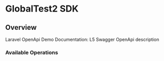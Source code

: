 # GlobalTest2 SDK

## Overview

Laravel OpenApi Demo Documentation: L5 Swagger OpenApi description

### Available Operations

